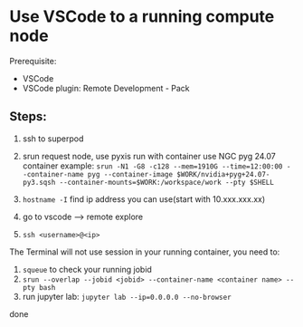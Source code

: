 # Use VSCode to a running compute node

Prerequisite:
- VSCode
- VSCode plugin: Remote Development - Pack

## Steps:
1. ssh to superpod
2. srun request node, use pyxis run with container
   use NGC pyg 24.07 container example: `srun -N1 -G8 -c128 --mem=1910G --time=12:00:00 --container-name pyg --container-image $WORK/nvidia+pyg+24.07-py3.sqsh --container-mounts=$WORK:/workspace/work --pty $SHELL`

3. `hostname -I` find ip address you can use(start with 10.xxx.xxx.xx)
4. go to vscode --> remote explore
5. `ssh <username>@<ip>`

The Terminal will not use session in your running container, you need to:
1. `squeue` to check your running jobid
2. `srun --overlap --jobid <jobid> --container-name <container name> --pty bash`
3. run jupyter lab: `jupyter lab --ip=0.0.0.0 --no-browser`
   

done
